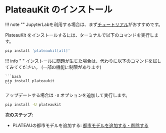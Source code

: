 # PlateauKit のインストール

!!! note ""
    JupyterLabを利用する場合は、まず[チュートリアル](tutorial/jupyter.ipynb)がおすすめです。

PlateauKit をインストールするには、ターミナルで以下のコマンドを実行します。

```bash
pip install 'plateaukit[all]'
```

!!! info "&nbsp;"
    インストールに問題が生じた場合は、代わりに以下のコマンドを試してみてください。 (一部の機能に制限があります)

    ```bash
    pip install plateaukit
    ```


アップデートする場合は `-U` オプションを追加して実行します。

```bash
pip install -U plateaukit
```

**次のステップ:**

- PLATEAUの都市モデルを追加する: [都市モデルを追加する・削除する](cli/setup.md)

